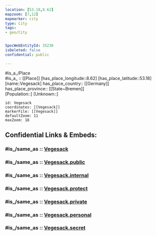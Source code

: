 ```yaml
---
location: [53.18,8.62] 
mapzoom: [7,12] 
mapmarker: city 
type: City
tags:
- geo/City


SpocWebEntityId: 35230
isDeleted: false
confidential: public

---
```

#is_a_/Place  
#is_a_ :: [[Place]] 
[has_place_longitude::8.62] 
[has_place_latitude::53.18] 
[name::Vegesack] 
has_place_country:: [[Germany]]  
has_place_province:: [[State~Bremen]]  
[Population::] 
[Unknown::] 


```leaflet
id: Vegesack
coordinates: [[Vegesack]] 
markerFile: [[Vegesack]] 
defaultZoom: 11 
maxZoom: 18
```


## Confidential Links & Embeds: 

### #is_/same_as :: [Vegesack](/_Standards/Earth/Continent/Europe/Europe~Central/Germany/Germany~West/State~Bremen/cities~Bremen/Vegesack.md) 

### #is_/same_as :: [Vegesack.public](/_public/Earth/Continent/Europe/Europe~Central/Germany/Germany~West/State~Bremen/cities~Bremen/Vegesack.public.md) 

### #is_/same_as :: [Vegesack.internal](/_internal/Earth/Continent/Europe/Europe~Central/Germany/Germany~West/State~Bremen/cities~Bremen/Vegesack.internal.md) 

### #is_/same_as :: [Vegesack.protect](/_protect/Earth/Continent/Europe/Europe~Central/Germany/Germany~West/State~Bremen/cities~Bremen/Vegesack.protect.md) 

### #is_/same_as :: [Vegesack.private](/_private/Earth/Continent/Europe/Europe~Central/Germany/Germany~West/State~Bremen/cities~Bremen/Vegesack.private.md) 

### #is_/same_as :: [Vegesack.personal](/_personal/Earth/Continent/Europe/Europe~Central/Germany/Germany~West/State~Bremen/cities~Bremen/Vegesack.personal.md) 

### #is_/same_as :: [Vegesack.secret](/_secret/Earth/Continent/Europe/Europe~Central/Germany/Germany~West/State~Bremen/cities~Bremen/Vegesack.secret.md)

